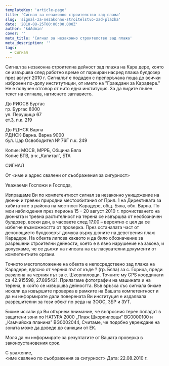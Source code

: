 ```yaml
---
templateKey: 'article-page'
title: 'Сигнал за незаконно строителство зад плажа'
slug: 'signal-za-nezakonno-stroitelstvo-zad-plazha'
date: '2010-08-25T00:00:00.000Z'
author: 'kdAdmin'
cover: ''
meta_title: 'Сигнал за незаконно строителство зад плажа'
meta_description: ''
tags:
  - Сигнал
---
```


Сигнал за незаконна строителна дейност зад плажа на Кара дере, която се извършва след работно време от паркиран насред плажа булдозер през август 2010 г. Сигналът е подаден с препоръчана поща до всички изброени по-долу институтиции, от името на "Граждани за Карадере." Не е получен отговор от нито една институция. За да видите пълен текст на сигнала, натиснете заглавието.

До РИОСВ Бургас  
гр. Бургас 8000  
ул. Перущица 67  
ет.3, п.к. 219

До РДНСК Варна  
РДНСК-Варна. Варна 9000  
бул. Цар Освободител № 76Г п.к. 249

Копие: МОСВ, МРРБ, Община Бяла  
Копие БТВ, в-к „Капитал”, БТА

СИГНАЛ

От <име и адрес свалени от съображения за сигурност>

Уважаеми Госпожи и Господа,

Изпращаме Ви по компетентност сигнал за незаконно унищожение на дюнни и тревни природни местообитания от Прил. 1 на Директивата за хабитатите в района на местност Карадере, общ. Бяла, обл. Варна. По мои наблюдения през периона 15 – 20 август 2010 г. прочистването на дюнната и тревна растителност на терена се извършва от необозначен булдозер, всеки ден, в часовете след 17.00 – вероятно с цел да се избегне възможността от проверка. През останалата част от денонощието булдозерът домува върху дюните на девствения плаж Карадере. На обекта липсва каквото и да било обозначение за разрешени строителни дейности, което е в явно нарушение на закона, и допускаме, че се дължи на липсата на съгласувателни документи от компетентните органи.

Точното местоположение на обекта е непосредствено зад плажа на Карадере, вдясно от черния път от къде ? (гр. Бяла) за с. Горица, преди разклона на черния път за с. Шкорпиловци. Точните му GPS координати са 42.915598, 27.895421. Прилагаме фотографии на машината и на терена, в който се извършва дейността. Във връзка със сигнала бихме искали да извършите проверка в рамките на Вашата компетентност и да ни информирате дали поверената Ви институция е издалвала разрешителни за този обект по реда на ЗООС, ЗБР и ЗУТ.

Бихме искали да Ви обърнем внимание, че въпросния терен попадат в защитени зони по НАТУРА 2000 „Плаж Шкорпиловци” BG0000100 и „Камчийска планина” BG0002044, Считаме, че подобно увреждане на зоната може да доведе до санкции от ЕК.

Моля да ни информирате за резултатите от Вашата проверка в законоустановения срок.

С уважение,  
<име свалено по съображения за сигурност> Дата: 22.08.2010 г.
